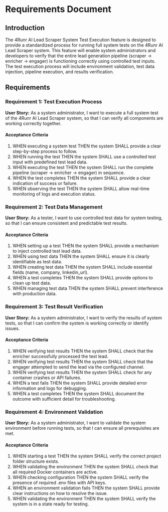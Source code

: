 # Requirements Document

## Introduction

The 4Runr AI Lead Scraper System Test Execution feature is designed to provide a standardized process for running full system tests on the 4Runr AI Lead Scraper system. This feature will enable system administrators and developers to verify that the entire lead generation pipeline (scraper → enricher → engager) is functioning correctly using controlled test inputs. The test execution process will include environment validation, test data injection, pipeline execution, and results verification.

## Requirements

### Requirement 1: Test Execution Process

**User Story:** As a system administrator, I want to execute a full system test of the 4Runr AI Lead Scraper system, so that I can verify all components are working correctly together.

#### Acceptance Criteria

1. WHEN executing a system test THEN the system SHALL provide a clear step-by-step process to follow.
2. WHEN running the test THEN the system SHALL use a controlled test input with predefined test lead data.
3. WHEN executing the test THEN the system SHALL run the complete pipeline (scraper → enricher → engager) in sequence.
4. WHEN the test completes THEN the system SHALL provide a clear indication of success or failure.
5. WHEN observing the test THEN the system SHALL allow real-time monitoring of logs and execution status.

### Requirement 2: Test Data Management

**User Story:** As a tester, I want to use controlled test data for system testing, so that I can ensure consistent and predictable test results.

#### Acceptance Criteria

1. WHEN setting up a test THEN the system SHALL provide a mechanism to inject controlled test lead data.
2. WHEN using test data THEN the system SHALL ensure it is clearly identifiable as test data.
3. WHEN creating test data THEN the system SHALL include essential fields (name, company, linkedin_url).
4. WHEN a test completes THEN the system SHALL provide options to clean up test data.
5. WHEN managing test data THEN the system SHALL prevent interference with production data.

### Requirement 3: Test Result Verification

**User Story:** As a system administrator, I want to verify the results of system tests, so that I can confirm the system is working correctly or identify issues.

#### Acceptance Criteria

1. WHEN verifying test results THEN the system SHALL check that the enricher successfully processed the test lead.
2. WHEN verifying test results THEN the system SHALL check that the engager attempted to send the lead via the configured channel.
3. WHEN verifying test results THEN the system SHALL check for any container crashes or API failures.
4. WHEN a test fails THEN the system SHALL provide detailed error information and logs for debugging.
5. WHEN a test completes THEN the system SHALL document the outcome with sufficient detail for troubleshooting.

### Requirement 4: Environment Validation

**User Story:** As a system administrator, I want to validate the system environment before running tests, so that I can ensure all prerequisites are met.

#### Acceptance Criteria

1. WHEN starting a test THEN the system SHALL verify the correct project folder structure exists.
2. WHEN validating the environment THEN the system SHALL check that all required Docker containers are active.
3. WHEN checking configuration THEN the system SHALL verify the presence of required .env files with API keys.
4. WHEN an environment validation fails THEN the system SHALL provide clear instructions on how to resolve the issue.
5. WHEN validating the environment THEN the system SHALL verify the system is in a state ready for testing.